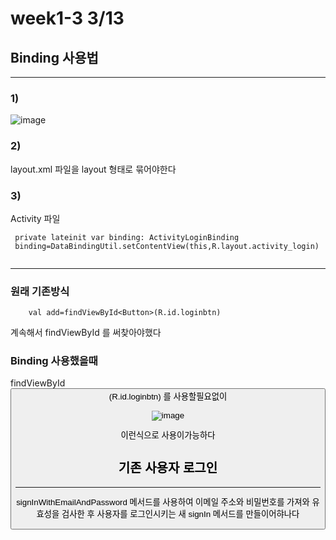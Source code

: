 # week1-3 3/13

## Binding 사용법
-------------------------

###  1)
![image](https://user-images.githubusercontent.com/97229292/158057038-00095419-2b42-4c96-ac3d-c3092849fdd8.png)

### 2)
layout.xml 파일을 layout 형태로 묶어야한다


### 3)
Activity 파일
 ```
  private lateinit var binding: ActivityLoginBinding
  binding=DataBindingUtil.setContentView(this,R.layout.activity_login)
  
 ```
--------------------------------------
### 원래 기존방식 
```
    val add=findViewById<Button>(R.id.loginbtn)
```

계속해서 findViewById 를 써찾아야했다

### Binding 사용했을때 

findViewById<Button>(R.id.loginbtn) 를 사용할필요없이   
  
  
  
![image](https://user-images.githubusercontent.com/97229292/158057121-85048b21-9e3d-433f-a1fa-2a2d0735d65d.png)
  
  이런식으로 사용이가능하다   
  
  
## 기존 사용자 로그인
--------------------------------------

signInWithEmailAndPassword 메서드를 사용하여 이메일 주소와 비밀번호를 가져와 유효성을 검사한 후 사용자를 로그인시키는 새 signIn 메서드를 만들이어햐나다
  
  
